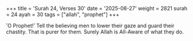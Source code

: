 +++
title = 'Surah 24, Verses 30'
date = '2025-08-27'
weight = 2821
surah = 24
ayah = 30
tags = ["allah", "prophet"]
+++

˹O Prophet!˺ Tell the believing men to lower their gaze and guard their chastity. That is purer for them. Surely Allah is All-Aware of what they do.